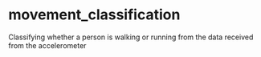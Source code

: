 # movement_classification
Classifying whether a person is walking or running from the data received from the accelerometer
